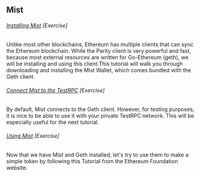## Mist

###### [Installing Mist](https://www.gitbook.com/book/sunnya97/a-beginner-s-guide-to-ethereum-and-dapp-developme/edit#) \[Exercise\]

Unlike most other blockchains, Ethereum has multiple clients that can sync the Ethereum blockchain.  While the Parity client is very powerful and fast, because most external resources are written for Go-Ethereum \(geth\), we will be installing and using this client.This tutorial will walk you through downloading and installing the Mist Wallet, which comes bundled with the Geth client.

###### [Connect Mist to the TestRPC](https://ethereum.stackexchange.com/questions/3380/how-to-enable-and-mine-testnet-morden) \[Exercise\]

By default, Mist connects to the Geth client.  However, for testing purposes, it is nice to be able to use it with your private TestRPC network.  This will be especially useful for the next tutorial.

###### [Using Mist](https://ethereum.org/token) \[Exercise\]

Now that we have Mist and Geth installed, let's try to use them to make a simple token by following this Tutorial from the Ethereum Foundation website.

